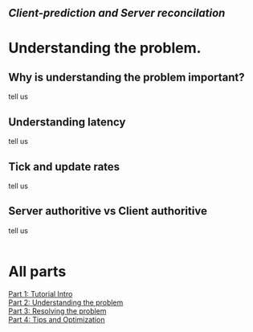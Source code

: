 ## *Client-prediction and Server reconcilation*

# Understanding the problem.

## Why is understanding the problem important?
tell us

## Understanding latency
tell us

## Tick and update rates
tell us

## Server authoritive vs Client authoritive
tell us
<br> <br>
# All parts
[Part 1: Tutorial Intro](pages/Part_1.md)  <br>
[Part 2: Understanding the problem](pages/Part_2.md)  <br>
[Part 3: Resolving the problem](pages/Part_3.md)  <br>
[Part 4: Tips and Optimization](pages/Part_4.md)
